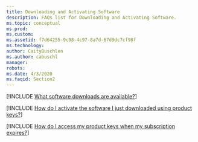 ```yaml
---
title: Downloading and Activating Software
description: FAQs list for Downloading and Activating Software.
ms.topic: conceptual
ms.prod: 
ms.custom: 
ms.assetid: f7d64255-9c98-4c97-8a7d-67d9dc7cf98f
ms.technology: 
author: CaityBuschlen
ms.author: cabuschl
manager: 
robots: 
ms.date: 4/3/2020
ms.faqid: Section2
---
```


[!INCLUDE [What software downloads are available?](/includes/available-downloads.md)]

[!INCLUDE [How do I activate the software I just downloaded using product keys?](/includes/key-activation.md)]

[!INCLUDE [How do I access my product keys when my subscription expires?](/includes/access-keys.md)]

